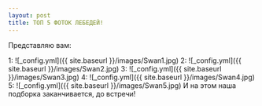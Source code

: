 ```yaml
---
layout: post
title: ТОП 5 ФОТОК ЛЕБЕДЕЙ!
---
```

Представляю вам:
















1:
![_config.yml]({{ site.baseurl }}/images/Swan1.jpg)
2:
![_config.yml]({{ site.baseurl }}/images/Swan2.jpg)
3:
![_config.yml]({{ site.baseurl }}/images/Swan3.jpg)
4:
![_config.yml]({{ site.baseurl }}/images/Swan4.jpg)
5:
![_config.yml]({{ site.baseurl }}/images/Swan5.jpg)
И на этом наша подборка заканчивается, до встречи!
